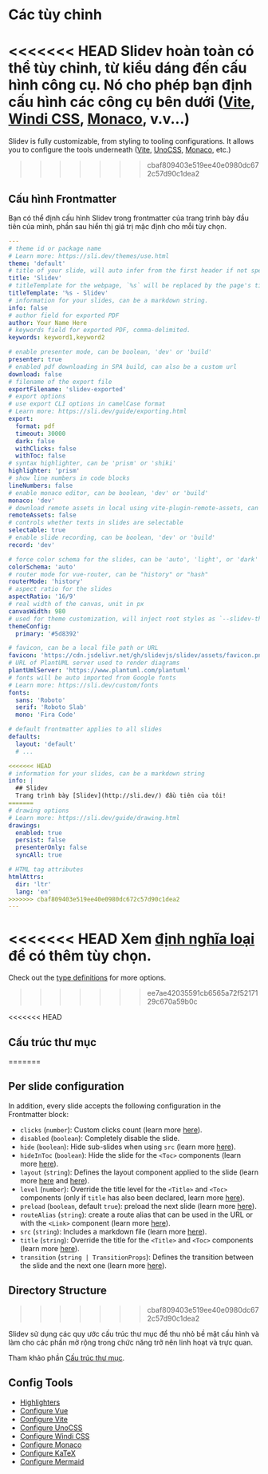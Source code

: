 # Các tùy chỉnh

<<<<<<< HEAD
Slidev hoàn toàn có thể tùy chỉnh, từ kiểu dáng đến cấu hình công cụ. Nó cho phép bạn định cấu hình các công cụ bên dưới ([Vite](/custom/config-vite), [Windi CSS](/custom/config-windicss), [Monaco](/custom/config-monaco), v.v...)
=======
Slidev is fully customizable, from styling to tooling configurations. It allows you to configure the tools underneath ([Vite](/custom/config-vite), [UnoCSS](/custom/config-unocss), [Monaco](/custom/config-monaco), etc.)
>>>>>>> cbaf809403e519ee40e0980dc672c57d90c1dea2

## Cấu hình Frontmatter

Bạn có thể định cấu hình Slidev trong frontmatter của trang trình bày đầu tiên của mình, phần sau hiển thị giá trị mặc định cho mỗi tùy chọn.

```yaml
---
# theme id or package name
# Learn more: https://sli.dev/themes/use.html
theme: 'default'
# title of your slide, will auto infer from the first header if not specified
title: 'Slidev'
# titleTemplate for the webpage, `%s` will be replaced by the page's title
titleTemplate: '%s - Slidev'
# information for your slides, can be a markdown string.
info: false
# author field for exported PDF
author: Your Name Here
# keywords field for exported PDF, comma-delimited.
keywords: keyword1,keyword2

# enable presenter mode, can be boolean, 'dev' or 'build'
presenter: true
# enabled pdf downloading in SPA build, can also be a custom url
download: false
# filename of the export file
exportFilename: 'slidev-exported'
# export options
# use export CLI options in camelCase format
# Learn more: https://sli.dev/guide/exporting.html
export:
  format: pdf
  timeout: 30000
  dark: false
  withClicks: false
  withToc: false
# syntax highlighter, can be 'prism' or 'shiki'
highlighter: 'prism'
# show line numbers in code blocks
lineNumbers: false
# enable monaco editor, can be boolean, 'dev' or 'build'
monaco: 'dev'
# download remote assets in local using vite-plugin-remote-assets, can be boolean, 'dev' or 'build'
remoteAssets: false
# controls whether texts in slides are selectable
selectable: true
# enable slide recording, can be boolean, 'dev' or 'build'
record: 'dev'

# force color schema for the slides, can be 'auto', 'light', or 'dark'
colorSchema: 'auto'
# router mode for vue-router, can be "history" or "hash"
routerMode: 'history'
# aspect ratio for the slides
aspectRatio: '16/9'
# real width of the canvas, unit in px
canvasWidth: 980
# used for theme customization, will inject root styles as `--slidev-theme-x` for attribute `x`
themeConfig:
  primary: '#5d8392'

# favicon, can be a local file path or URL
favicon: 'https://cdn.jsdelivr.net/gh/slidevjs/slidev/assets/favicon.png'
# URL of PlantUML server used to render diagrams
plantUmlServer: 'https://www.plantuml.com/plantuml'
# fonts will be auto imported from Google fonts
# Learn more: https://sli.dev/custom/fonts
fonts:
  sans: 'Roboto'
  serif: 'Roboto Slab'
  mono: 'Fira Code'

# default frontmatter applies to all slides
defaults:
  layout: 'default'
  # ...

<<<<<<< HEAD
# information for your slides, can be a markdown string
info: |
  ## Slidev
  Trang trình bày [Slidev](http://sli.dev/) đầu tiên của tôi!
=======
# drawing options
# Learn more: https://sli.dev/guide/drawing.html
drawings:
  enabled: true
  persist: false
  presenterOnly: false
  syncAll: true

# HTML tag attributes
htmlAttrs:
  dir: 'ltr'
  lang: 'en'
>>>>>>> cbaf809403e519ee40e0980dc672c57d90c1dea2
---
```

<<<<<<< HEAD
Xem [định nghĩa loại](https://github.com/slidevjs/slidev/blob/main/packages/types/src/types.ts#L29) để có thêm tùy chọn.
=======
Check out the [type definitions](https://github.com/slidevjs/slidev/blob/main/packages/types/src/config.ts) for more options.
>>>>>>> ee7ae42035591cb6565a72f5217129c670a59b0c

<<<<<<< HEAD
## Cấu trúc thư mục
=======
## Per slide configuration

In addition, every slide accepts the following configuration in the Frontmatter block:

* `clicks` (`number`): Custom clicks count (learn more [here](/guide/animations.html#custom-clicks-count)).
* `disabled` (`boolean`): Completely disable the slide.
* `hide` (`boolean`): Hide sub-slides when using `src` (learn more [here](/guide/syntax.html#multiple-entries)).
* `hideInToc` (`boolean`): Hide the slide for the `<Toc>` components (learn more [here](/builtin/components.html#toc)).
* `layout` (`string`): Defines the layout component applied to the slide (learn more [here](/guide/syntax.html#front-matter-layouts) and [here](/builtin/layouts.html)).
* `level` (`number`): Override the title level for the `<Title>` and `<Toc>` components (only if `title` has also been declared, learn more [here](/builtin/components.html#titles)).
* `preload` (`boolean`, default `true`): preload the next slide (learn more [here](/guide/animations.html#motion)).
* `routeAlias` (`string`): create a route alias that can be used in the URL or with the `<Link>` component (learn more [here](/builtin/components.html#link)).
* `src` (`string`): Includes a markdown file (learn more [here](/guide/syntax.html#multiple-entries)).
* `title` (`string`): Override the title for the `<Title>` and `<Toc>` components (learn more [here](/builtin/components.html#titles)).
* `transition` (`string | TransitionProps`): Defines the transition between the slide and the next one (learn more [here](/guide/animations.html#slide-transitions)).

## Directory Structure
>>>>>>> cbaf809403e519ee40e0980dc672c57d90c1dea2

Slidev sử dụng các quy ước cấu trúc thư mục để thu nhỏ bề mặt cấu hình và làm cho các phần mở rộng trong chức năng trở nên linh hoạt và trực quan.

Tham khảo phần [Cấu trúc thư mục](/custom/directory-structure).

## Config Tools

- [Highlighters](/custom/highlighters)
- [Configure Vue](/custom/config-vue)
- [Configure Vite](/custom/config-vite)
- [Configure UnoCSS](/custom/config-unocss)
- [Configure Windi CSS](/custom/config-windicss)
- [Configure Monaco](/custom/config-monaco)
- [Configure KaTeX](/custom/config-katex)
- [Configure Mermaid](/custom/config-mermaid)
